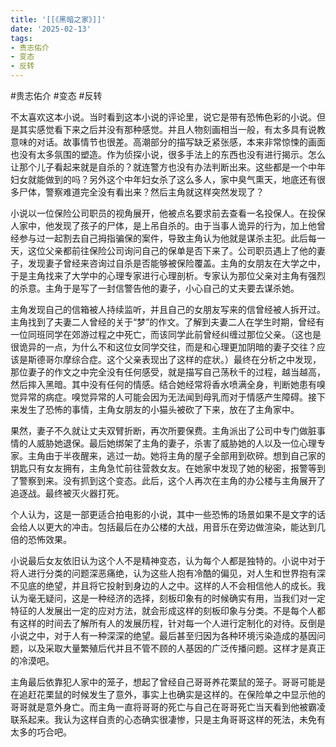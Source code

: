 ```yaml
---
title: '[[《黑暗之家》]]'
date: '2025-02-13'
tags:
- 贵志佑介
- 变态
- 反转
---
```

#贵志佑介 #变态 #反转 

不太喜欢这本小说。当时看到这本小说的评论里，说它是带有恐怖色彩的小说。但是其实感觉看下来之后并没有那种感觉。并且人物刻画相当一般，有太多具有说教意味的对话。故事情节也很差。高潮部分的描写缺乏紧张感，本来非常惊悚的画面也没有太多氛围的塑造。作为侦探小说，很多手法上的东西也没有进行揭示。怎么让那个儿子看起来就是自杀的？就连警方也没有办法判断出来。这些都是一个中年妇女就能做到的吗？另外这个中年妇女杀了这么多人，家中臭气熏天，地底还有很多尸体，警察难道完全没有看出来？然后主角就这样突然发现了？

小说以一位保险公司职员的视角展开，他被点名要求前去查看一名投保人。在投保人家中，他发现了孩子的尸体，是上吊自杀的。由于当事人诡异的行为，加上他曾经参与过一起割去自己拇指骗保的案件，导致主角认为他就是谋杀主犯。此后每一天，这位父亲都前往保险公司询问自己的保单是否下来了。公司职员遇上了他的妻子，发现妻子曾经来咨询过自杀是否能够被保险覆盖。主角的女朋友在大学之中，于是主角找来了大学中的心理专家进行心理剖析。专家认为那位父亲对主角有强烈的杀意。主角于是写了一封信警告他的妻子，小心自己的丈夫要去谋杀她。

主角发现自己的信箱被人持续监听，并且自己的女朋友写来的信曾经被人拆开过。主角找到了夫妻二人曾经的关于“梦”的作文。了解到夫妻二人在学生时期，曾经有一位同班同学在郊游过程之中死亡，而该同学此前曾经纠缠过那位父亲。（这也是很诡异的一点，为什么不和这位女同学交往，而是和心理更加阴暗的妻子交往？应该是斯德哥尔摩综合症。这个父亲表现出了这样的症状。）最终在分析之中发现，那位妻子的作文之中完全没有任何感受，就是描写自己荡秋千的过程，越当越高，然后摔入黑暗。其中没有任何的情感。结合她经常将香水喷满全身，判断她患有嗅觉异常的病症。嗅觉异常的人可能会因为无法闻到母乳而对于情感产生障碍。接下来发生了恐怖的事情，主角女朋友的小猫头被砍了下来，放在了主角家中。

果然，妻子不久就让丈夫双臂折断，再次所要保费。主角派出了公司中专门做脏事情的人威胁她退保。最后她绑架了主角的妻子，杀害了威胁她的人以及一位心理专家。主角由于半夜醒来，逃过一劫。她将主角的屋子全部用到砍碎。想到自己家的钥匙只有女友拥有，主角急忙前往营救女友。在她家中发现了她的秘密，报警等到了警察到来。没有抓到这个变态。此后，这个人再次在主角的办公楼与主角展开了追逐战。最终被灭火器打死。

个人认为，这是一部更适合拍电影的小说，其中一些恐怖的场景如果不是文字的话会给人以更大的冲击。包括最后在办公楼的大战，用音乐在旁边做渲染，能达到几倍的恐怖效果。

小说最后女友依旧认为这个人不是精神变态，认为每个人都是独特的。小说中对于将人进行分类的问题深恶痛绝，认为这些人抱有冷酷的偏见，对人生和世界抱有深不见底的绝望，并且将它投射到身边的人之中。这样的人不会相信他人的成长。我认为毫无疑问，这是一种经济的选择，刻板印象有的时候确实有用，当我们对一定特征的人发展出一定的应对方法，就会形成这样的刻板印象与分类。不是每个人都有这样的时间去了解所有人的发展历程，针对每一个人进行定制化的对待。反倒是小说之中，对于人有一种深深的绝望。最后甚至归因为各种环境污染造成的基因问题，以及采取大量繁殖后代并且不管不顾的人基因的广泛传播问题。这样才是真正的冷漠吧。

主角最后依靠犯人家中的笼子，想起了曾经自己哥哥养花栗鼠的笼子。哥哥可能是在追赶花栗鼠的时候发生了意外，事实上也确实是这样的。在保险单之中显示他的哥哥就是意外身亡。而主角一直将哥哥的死亡与自己在哥哥死亡当天看到他被霸凌联系起来。我认为这样自责的心态确实很凄惨，只是主角哥哥这样的死法，未免有太多的巧合吧。
